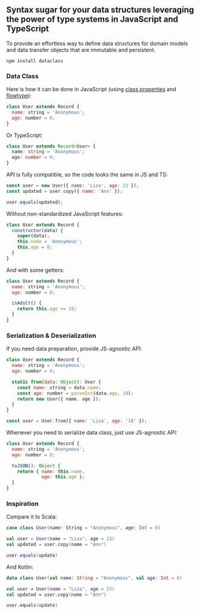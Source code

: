 ## Syntax sugar for your data structures leveraging the power of type systems in JavaScript and TypeScript

To provide an effortless way to define data structures for domain models and data transfer objects that are immutable and persistent.

    npm install dataclass

### Data Class

Here is how it can be done in JavaScript (using [class properties](https://github.com/tc39/proposal-class-fields) and [flowtype](https://flow.org)):

```javascript
class User extends Record {
  name: string = 'Anonymous';
  age: number = 0;
}
```

Or TypeScript:

```typescript
class User extends Record<User> {
  name: string = 'Anonymous';
  age: number = 0;
}
```

API is fully compatible, so the code looks the same in JS and TS:

```javascript
const user = new User({ name: 'Liza', age: 23 });
const updated = user.copy({ name: 'Ann' });

user.equals(updated);
```

Without non-standardized JavaScript features:

```javascript
class User extends Record {
  constructor(data) {
    super(data);
    this.name = 'Anonymous';
    this.age = 0;
  }
}
```

And with some getters:

```javascript
class User extends Record {
  name: string = 'Anonymous';
  age: number = 0;

  isAdult() {
    return this.age >= 18;
  }
}
```

### Serialization & Deserialization

If you need data preparation, provide JS-agnostic API:

```javascript
class User extends Record {
  name: string = 'Anonymous';
  age: number = 0;

  static from(data: Object): User {
    const name: string = data.name;
    const age: number = parseInt(data.age, 10);
    return new User({ name, age });
  }
}

const user = User.from({ name: 'Liza', age: '18' });
```

Whenever you need to serialize data class, just use JS-agnostic API:

```javascript
class User extends Record {
  name: string = 'Anonymous';
  age: number = 0;

  toJSON(): Object {
    return { name: this.name,
             age: this.age };
  }
}
```

### Inspiration

Compare it to Scala:

```scala
case class User(name: String = "Anonymous", age: Int = 0)

val user = User(name = "Liza", age = 23)
val updated = user.copy(name = "Ann")

user.equals(update)
```

And Kotlin:

```kotlin
data class User(val name: String = "Anonymous", val age: Int = 0)

val user = User(name = "Liza", age = 23)
val updated = user.copy(name = "Ann")

user.equals(update)
```
